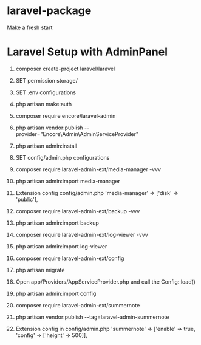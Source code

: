 # laravel-package
Make a fresh start

# Laravel Setup with AdminPanel 
1) composer create-project laravel/laravel <folder>
  
2) SET permission storage/ 

3) SET .env configurations

4) php artisan make:auth

5) composer require encore/laravel-admin

6) php artisan vendor:publish --provider="Encore\Admin\AdminServiceProvider"

7) php artisan admin:install

8) SET config/admin.php configurations

9) composer require laravel-admin-ext/media-manager -vvv

10) php artisan admin:import media-manager

11) Extension config  config/admin.php         'media-manager' => ['disk' => 'public'],

12) composer require laravel-admin-ext/backup -vvv

13) php artisan admin:import backup

14) composer require laravel-admin-ext/log-viewer -vvv

15) php artisan admin:import log-viewer

16) composer require laravel-admin-ext/config

17) php artisan migrate

18) Open app/Providers/AppServiceProvider.php and call the Config::load()

19) php artisan admin:import config

20) composer require laravel-admin-ext/summernote

21) php artisan vendor:publish --tag=laravel-admin-summernote

22) Extension config in config/admin.php  'summernote' => ['enable' => true, 'config' => ['height' => 500]],
